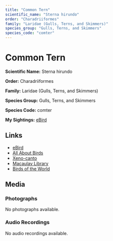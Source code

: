```yaml
---
title: "Common Tern"
scientific_name: "Sterna hirundo"
order: "Charadriiformes"
family: "Laridae (Gulls, Terns, and Skimmers)"
species_group: "Gulls, Terns, and Skimmers"
species_code: "comter"
---
```


# Common Tern

**Scientific Name:** Sterna hirundo

**Order:** Charadriiformes

**Family:** Laridae (Gulls, Terns, and Skimmers)

**Species Group:** Gulls, Terns, and Skimmers

**Species Code:** comter

**My Sightings:** [eBird](https://ebird.org/lifelist?r=world&time=life&spp=comter)

## Links
* [eBird](https://ebird.org/species/comter) 
* [All About Birds](https://www.allaboutbirds.org/guide/comter) 
* [Xeno-canto](https://www.xeno-canto.org/species/sterna-hirundo) 
* [Macaulay Library](https://search.macaulaylibrary.org/catalog?taxonCode=comter&sort=rating_rank_desc)
* [Birds of the World](https://birdsoftheworld.org/bow/species/comter)

## Media
### Photographs
No photographs available.

### Audio Recordings
No audio recordings available.
